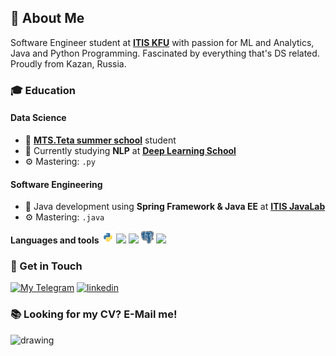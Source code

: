 ## 🌱 About Me


Software Engineer student at [**ITIS KFU**](https://kpfu.ru/itis/) with passion for ML and Analytics, Java and Python Programming. Fascinated by everything that's DS related. Proudly from Kazan, Russia.

### 🎓 Education

#### Data Science
- 🔭 [**MTS.Teta summer school**](https://www.teta.mts.ru/) student
- 🔰 Currently studying **NLP** at [**Deep Learning School**](https://www.dlschool.org/)
- ⚙ Mastering: `.py` 

#### Software Engineering
- 🔱 Java development using **Spring Framework & Java EE** at [**ITIS JavaLab**](https://vk.com/itis_java_lab/)
- ⚙ Mastering: `.java`

<!-- #### BIO -->
**Languages and tools**
<code><img height="20" src="https://raw.githubusercontent.com/github/explore/80688e429a7d4ef2fca1e82350fe8e3517d3494d/topics/python/python.png"></code>
<code><img height="20" src="https://user-images.githubusercontent.com/62756126/130355385-4dd3c88d-98df-4ec5-b2ef-6c80c71a6293.png"></code>
<code><img height="20" src="https://user-images.githubusercontent.com/62756126/130355335-9bef6168-ce9c-4599-a303-471e0174ef6b.png"></code>
<code><img height="20" src="https://raw.githubusercontent.com/github/explore/80688e429a7d4ef2fca1e82350fe8e3517d3494d/topics/postgresql/postgresql.png"></code>
<code><img height="20" src="https://user-images.githubusercontent.com/62756126/130355955-605a457b-f965-4d9b-99ad-1b2f0d2f2d6b.png"></code>



### 📧 Get in Touch

[![My Telegram](https://img.shields.io/badge/-My%20telegram-blue?&style=for-the-badge&logo=telegram&logoColor=white)](https://t.me/nshamil) [![linkedin](https://img.shields.io/badge/linkedin%20-%230077B5.svg?&style=for-the-badge&logo=linkedin&logoColor=white)](https://www.linkedin.com/in/shamil-nurkaev-95501220a)

### 📚 Looking for my CV? E-Mail me!

<img src="https://user-images.githubusercontent.com/62756126/129653302-015b2ec3-df8d-4f40-85eb-9e3d5a0dbb0c.png" alt="drawing" width="650"/>

